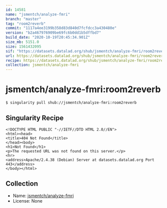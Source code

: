 ```yaml
---
id: 14581
name: "jsmentch/analyze-fmri"
branch: "master"
tag: "room2reverb"
commit: "1117a4ee3199b358d83d840d7fcfdcc3a430480e"
version: "b2a467976909be69fc6b0dd1b5dffbd7"
build_date: "2020-10-19T20:45:34.901Z"
size_mb: 5151.0
size: 1561432095
sif: "https://datasets.datalad.org/shub/jsmentch/analyze-fmri/room2reverb/2020-10-19-1117a4ee-b2a46797/b2a467976909be69fc6b0dd1b5dffbd7.sif"
url: https://datasets.datalad.org/shub/jsmentch/analyze-fmri/room2reverb/2020-10-19-1117a4ee-b2a46797/
recipe: https://datasets.datalad.org/shub/jsmentch/analyze-fmri/room2reverb/2020-10-19-1117a4ee-b2a46797/Singularity
collection: jsmentch/analyze-fmri
---
```


# jsmentch/analyze-fmri:room2reverb

```bash
$ singularity pull shub://jsmentch/analyze-fmri:room2reverb
```

## Singularity Recipe

```singularity
<!DOCTYPE HTML PUBLIC "-//IETF//DTD HTML 2.0//EN">
<html><head>
<title>404 Not Found</title>
</head><body>
<h1>Not Found</h1>
<p>The requested URL was not found on this server.</p>
<hr>
<address>Apache/2.4.38 (Debian) Server at datasets.datalad.org Port 443</address>
</body></html>
```

## Collection

 - Name: [jsmentch/analyze-fmri](https://github.com/jsmentch/analyze-fmri)
 - License: None

